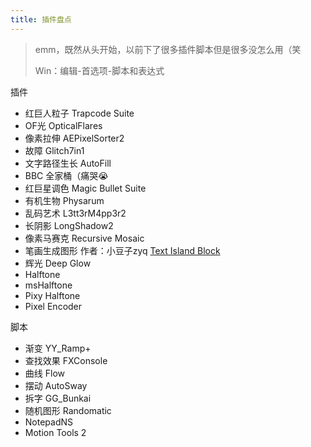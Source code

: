 ```yaml
---
title: 插件盘点
---
```


> emm，既然从头开始，以前下了很多插件脚本但是很多没怎么用（笑
>
> Win：编辑-首选项-脚本和表达式

插件

- 红巨人粒子 Trapcode Suite 
- OF光 OpticalFlares
- 像素拉伸 AEPixelSorter2
- 故障 Glitch7in1
- 文字路径生长 AutoFill
- BBC 全家桶（痛哭😭
- 红巨星调色 Magic Bullet Suite
- 有机生物 Physarum
- 乱码艺术 L3tt3rM4pp3r2 
- 长阴影 LongShadow2
- 像素马赛克 Recursive Mosaic
- 笔画生成图形 作者：小豆子zyq  [Text Island Block](https://www.bilibili.com/read/cv25600334/) 
- 辉光 Deep Glow
- Halftone
- msHalftone 
- Pixy Halftone 
- Pixel Encoder

脚本

- 渐变 YY_Ramp+
- 查找效果 FXConsole
- 曲线 Flow 
- 摆动 AutoSway
- 拆字 GG_Bunkai
- 随机图形 Randomatic 
- NotepadNS
- Motion Tools 2

